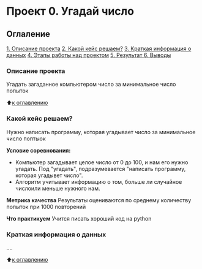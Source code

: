 # Проект 0. Угадай число

## Оглаление
[1.  Описание проекта](https://github.com/ZhanarBaken/data_science_zhanar/tree/main/%20project_0#Описание-проекта) 
[2. Какой кейс решаем?](https://github.com/ZhanarBaken/data_science_zhanar/tree/main/%20project_0#Какой-кейс-решаем)
[3. Краткая информация о данных](https://github.com/ZhanarBaken/data_science_zhanar/tree/main/%20project_0#Краткая-информация-о-данных) 
[4. Этапы работы над проектом](https://github.com/ZhanarBaken/data_science_zhanar/tree/main/%20project_0#Этапы-работы-над-проектом) 
[5. Результат ](https://github.com/ZhanarBaken/data_science_zhanar/tree/main/%20project_0#Результат) 
[6. Выводы](https://github.com/ZhanarBaken/data_science_zhanar/tree/main/%20project_0#Выводы) 

### Описание проекта 
Угадать загаданное компьютером число за минимальное число попыток

:arrow_up:[к оглавлению](https://github.com/ZhanarBaken/data_science_zhanar/tree/main/%20project_0#Оглаление)

### Какой кейс решаем?
Нужно написать программу, которая угадывает число за минимальное число поптыок 

**Условие соревнования:**
- Компьютер загадывает целое число от 0 до 100, и нам его нужно угадать. Под "угадать", подразумевается "написать программу, которая угадывет число".
- Алгоритм учитывает информацию о том, больше ли случайное числоили меньше нужного нам.

**Метрика качества**
Результаты оцениваются по среднему количеству попыток при 1000 повторений

**Что практикуем**
Учится писать хороший код на python


### Краткая информация о данных
....

:arrow_up:[к оглавлению](https://github.com/ZhanarBaken/data_science_zhanar/tree/main/%20project_0#Оглаление)
